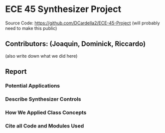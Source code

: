 # ECE 45 Synthesizer Project 

Source Code: https://github.com/DCardella2/ECE-45-Project (will probably need to make this public)

## Contributors: (Joaquin, Dominick, Riccardo)
(also write down what we did here)

## Report

### Potential Applications

### Describe Synthesizer Controls

### How We Applied Class Concepts

### Cite all Code and Modules Used
